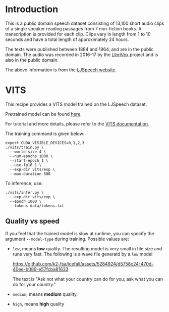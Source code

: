 # Introduction

This is a public domain speech dataset consisting of 13,100 short audio clips of a single speaker reading passages from 7 non-fiction books.
A transcription is provided for each clip.
Clips vary in length from 1 to 10 seconds and have a total length of approximately 24 hours.

The texts were published between 1884 and 1964, and are in the public domain.
The audio was recorded in 2016-17 by the [LibriVox](https://librivox.org/) project and is also in the public domain.

The above information is from the [LJSpeech website](https://keithito.com/LJ-Speech-Dataset/).

# VITS

This recipe provides a VITS model trained on the LJSpeech dataset.

Pretrained model can be found [here](https://huggingface.co/Zengwei/icefall-tts-ljspeech-vits-2024-02-28).

For tutorial and more details, please refer to the [VITS documentation](https://k2-fsa.github.io/icefall/recipes/TTS/ljspeech/vits.html).

The training command is given below:
```
export CUDA_VISIBLE_DEVICES=0,1,2,3
./vits/train.py \
  --world-size 4 \
  --num-epochs 1000 \
  --start-epoch 1 \
  --use-fp16 1 \
  --exp-dir vits/exp \
  --max-duration 500
```

To inference, use:
```
./vits/infer.py \
  --exp-dir vits/exp \
  --epoch 1000 \
  --tokens data/tokens.txt
```

## Quality vs speed

If you feel that the trained model is slow at runtime, you can specify the
argument `--model-type` during training. Possible values are:

  - `low`, means **low** quality. The resulting model is very small in file size
    and runs very fast. The following is a wave file generatd by a `low` model

    https://github.com/k2-fsa/icefall/assets/5284924/d5758c24-470d-40ee-b089-e57fcba81633

    The text is "Ask not what your country can do for you; ask what you can do for your country."

  - `medium`, means **medium** quality.
  - `high`, means **high** quality

